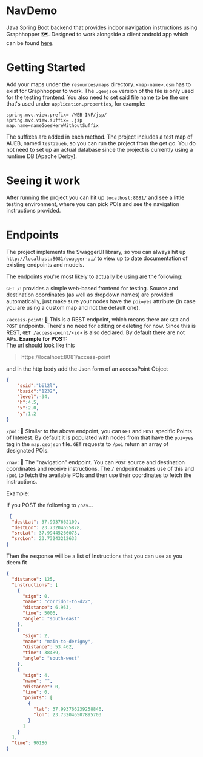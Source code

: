 # NavDemo

Java Spring Boot backend that provides indoor navigation instructions using Graphhopper 🗺. Designed to work alongside a client 
android app which can be found [here](https://github.com/billk97/Indoor-Tracking-App).

# Getting Started

Add your maps under the `resources/maps` directory. `<map-name>.osm` has to exist for Graphhopper to work. The `.geojson` version of the file is only used for the testing frontend. You also need to set said file name to be the one that's used under `application.properties`, for example:
```
spring.mvc.view.prefix= /WEB-INF/jsp/
spring.mvc.view.suffix= .jsp
map.name=nameGoesHereWithoutSuffix
```
The suffixes are added in each method. The project includes a test map of AUEB, named `test2aueb`, so you can run the project from the get go. You do not need to set up an actual database since the project is currently using a runtime DB (Apache Derby).

# Seeing it work

After running the project you can hit up `localhost:8081/` and see a little testing environment, where you can pick POIs and see the navigation instructions provided.

# Endpoints

The project implements the SwaggerUI library, so you can always hit up `http://localhost:8081/swagger-ui/` to view up to date documentation of existing endpoints and models.


The endpoints you're most likely to actually be using are the following:

`GET /`: provides a simple web-based frontend for testing. Source and destination coordinates (as well as dropdown names) are provided automatically, just make sure your nodes have the `poi=yes` attribute (in case you are using a custom map and not the default one).

`/access-point`: 📶 This is a REST endpoint, which means there are `GET` and `POST` endpoints. There's no need for editing or deleting for now. Since this is REST, `GET /access-point/<id>` is also declared. By default there are not APs.
**Example for POST:**  
The url should look like this 
> https://localhost:8081/access-point  

and in the http body add the Json form of an accessPoint Object
~~~json
{
	"ssid":"bil2l",
	"bssid":"1232",
	"level":-34,
	"h":4.5,
	"x":2.0,
	"y":1.2
}
~~~

`/poi`: 🚩 Similar to the above endpoint, you can `GET` and `POST` specific Points of Interest. By default it is populated with nodes from that have the `poi=yes` tag in the `map.geojson` file. `GET` requests to `/poi` return an array of designated POIs.

`/nav`: 🧭 The "navigation"  endpoint. You can `POST` source and destination coordinates and receive instructions. The `/` endpoint makes use of this and `/poi` to fetch the available POIs and then use their coordinates to fetch the instructions.

Example:

If you POST the following to `/nav`...

```json
 {
  "destLat": 37.9937662109,
  "destLon": 23.73204655878,
  "srcLat": 37.99445266073,
  "srcLon": 23.73243212633
}
```

Then the response will be a list of Instructions that you can use as you deem fit

```json
{
  "distance": 125,
  "instructions": [
    {
      "sign": 0,
      "name": "corridor-to-d22",
      "distance": 6.953,
      "time": 5006,
      "angle": "south-east"
    },
    {
      "sign": 2,
      "name": "main-to-derigny",
      "distance": 53.462,
      "time": 38489,
      "angle": "south-west"
    },
    {
      "sign": 4,
      "name": "",
      "distance": 0,
      "time": 0,
      "points": [
        {
          "lat": 37.993766239258846,
          "lon": 23.732046507895703
        }
      ]
    }
  ],
  "time": 90186
}
```
